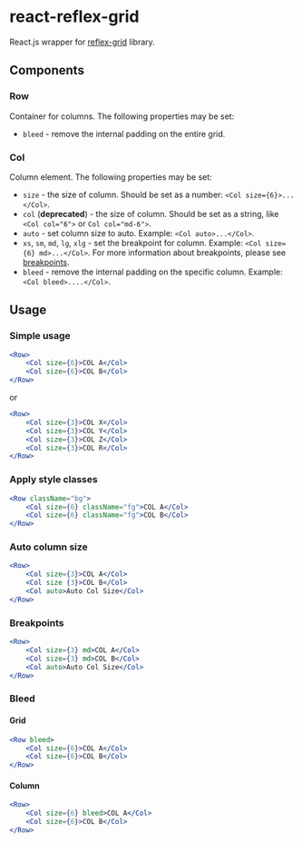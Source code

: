 # react-reflex-grid
React.js wrapper for [reflex-grid](http://leejordan.github.io/reflex/docs/) library. 

## Components

### Row
Container for columns. The following properties may be set:
- `bleed` - remove the internal padding on the entire grid.

### Col
Column element. The following properties may be set:
- `size` - the size of column. Should be set as a number: `<Col size={6}>...</Col>`.
- `col` (**deprecated**) - the size of column. Should be set as a string, like `<Col col="6">` or `Col col="md-6">`.
- `auto` - set column size to auto. Example: `<Col auto>...</Col>`.
- `xs`, `sm`, `md`, `lg`, `xlg` - set the breakpoint for column. Example: `<Col size={6} md>...</Col>`. 
For more information about breakpoints, please see [breakpoints](http://reflexgrid.com/docs/#breakpoints).
- `bleed` - remove the internal padding on the specific column. Example: `<Col bleed>....</Col>`.

## Usage

### Simple usage
```jsx harmony
<Row>
    <Col size={6}>COL A</Col>
    <Col size={6}>COL B</Col>
</Row>
```
or
```jsx harmony
<Row>
    <Col size={3}>COL X</Col>
    <Col size={3}>COL Y</Col>
    <Col size={3}>COL Z</Col>
    <Col size={3}>COL R</Col>
</Row>
```

### Apply style classes
```jsx harmony
<Row className="bg">
    <Col size={6} className="fg">COL A</Col>
    <Col size={6} className="fg">COL B</Col>
</Row>
```

### Auto column size
```jsx harmony
<Row>
    <Col size={3}>COL A</Col>
    <Col size {3}>COL B</Col>
    <Col auto>Auto Col Size</Col>
</Row>
```

### Breakpoints
```jsx harmony
<Row>
    <Col size={3} md>COL A</Col>
    <Col size={3} md>COL B</Col>
    <Col auto>Auto Col Size</Col>
</Row>
```

### Bleed
#### Grid
```jsx harmony
<Row bleed>
    <Col size={6}>COL A</Col>
    <Col size={6}>COL B</Col>
</Row>
```

#### Column
```jsx harmony
<Row>
    <Col size={6} bleed>COL A</Col>
    <Col size={6}>COL B</Col>
</Row>
```